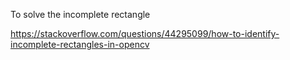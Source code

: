 To solve the incomplete rectangle

https://stackoverflow.com/questions/44295099/how-to-identify-incomplete-rectangles-in-opencv